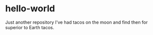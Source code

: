 # hello-world
Just another repository
I've had tacos  on the moon and find then for superior to Earth tacos.
